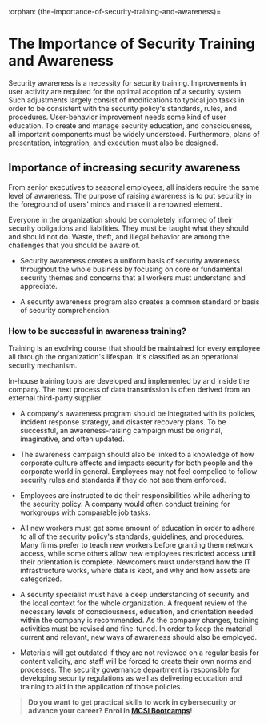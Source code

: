 :orphan:
(the-importance-of-security-training-and-awareness)=
# The Importance of Security Training and Awareness


Security awareness is a necessity for security training. Improvements in user activity are required for the optimal adoption of a security system. Such adjustments largely consist of modifications to typical job tasks in order to be consistent with the security policy's standards, rules, and procedures. User-behavior improvement needs some kind of user education. To create and manage security education, and consciousness, all important components must be widely understood. Furthermore, plans of presentation, integration, and execution must also be designed.

## Importance of increasing security awareness

From senior executives to seasonal employees, all insiders require the same level of awareness. The purpose of raising awareness is to put security in the foreground of users' minds and make it a renowned element.

Everyone in the organization should be completely informed of their security obligations and liabilities. They must be taught what they should and should not do. Waste, theft, and illegal behavior are among the challenges that you should be aware of.

- Security awareness creates a uniform basis of security awareness throughout the whole business by focusing on core or fundamental security themes and concerns that all workers must understand and appreciate.

- A security awareness program also creates a common standard or basis of security comprehension.

### How to be successful in awareness training?

Training is an evolving course that should be maintained for every employee all through the organization's lifespan. It's classified as an operational security mechanism.

In-house training tools are developed and implemented by and inside the company. The next process of data transmission is often derived from an external third-party supplier.

- A company's awareness program should be integrated with its policies, incident response strategy, and disaster recovery plans. To be successful, an awareness-raising campaign must be original, imaginative, and often updated.

- The awareness campaign should also be linked to a knowledge of how corporate culture affects and impacts security for both people and the corporate world in general. Employees may not feel compelled to follow security rules and standards if they do not see them enforced.

- Employees are instructed to do their responsibilities while adhering to the security policy. A company would often conduct training for workgroups with comparable job tasks.

- All new workers must get some amount of education in order to adhere to all of the security policy's standards, guidelines, and procedures. Many firms prefer to teach new workers before granting them network access, while some others allow new employees restricted access until their orientation is complete. Newcomers must understand how the IT infrastructure works, where data is kept, and why and how assets are categorized.

- A security specialist must have a deep understanding of security and the local context for the whole organization. A frequent review of the necessary levels of consciousness, education, and orientation needed within the company is recommended. As the company changes, training activities must be revised and fine-tuned. In order to keep the material current and relevant, new ways of awareness should also be employed.

- Materials will get outdated if they are not reviewed on a regular basis for content validity, and staff will be forced to create their own norms and processes. The security governance department is responsible for developing security regulations as well as delivering education and training to aid in the application of those policies.

> **Do you want to get practical skills to work in cybersecurity or advance your career? Enrol in [MCSI Bootcamps](https://www.mosse-institute.com/bootcamps.html)!**